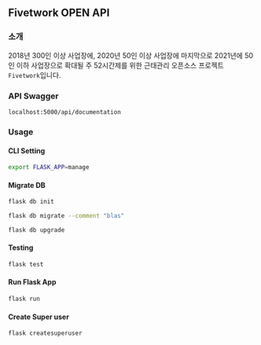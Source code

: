 ## Fivetwork OPEN API

### 소개

2018년 300인 이상 사업장에, 2020년 50인 이상 사업장에 마지막으로 2021년에 50인 이하 사업장으로 확대될 주 52시간제를 위한 근태관리 오픈소스 프로젝트 `Fivetwork`입니다.

### API Swagger

```
localhost:5000/api/documentation
```


### Usage

#### CLI Setting
```sh
export FLASK_APP=manage
```

#### Migrate DB

```sh
flask db init
```

```sh
flask db migrate --comment "blas"
```

```sh
flask db upgrade
```

#### Testing
```sh
flask test
```

#### Run Flask App
```sh
flask run
```

#### Create Super user
```sh
flask createsuperuser
```
